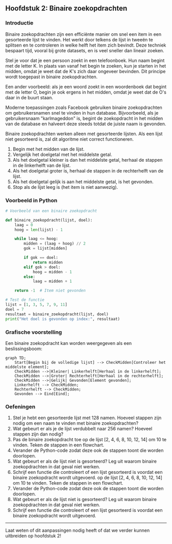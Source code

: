 ## Hoofdstuk 2: Binaire zoekopdrachten

### Introductie
Binaire zoekopdrachten zijn een efficiënte manier om snel een item in een gesorteerde lijst te vinden. Het werkt door telkens de lijst in tweeën te splitsen en te controleren in welke helft het item zich bevindt. Deze techniek bespaart tijd, vooral bij grote datasets, en is veel sneller dan lineair zoeken.

Stel je voor dat je een persoon zoekt in een telefoonboek. Hun naam begint met de letter K. In plaats van vanaf het begin te zoeken, kun je starten in het midden, omdat je weet dat de K's zich daar ongeveer bevinden. Dit principe wordt toegepast in binaire zoekopdrachten.

Een ander voorbeeld: als je een woord zoekt in een woordenboek dat begint met de letter O, begin je ook ergens in het midden, omdat je weet dat de O's daar in de buurt staan.

Moderne toepassingen zoals Facebook gebruiken binaire zoekopdrachten om gebruikersnamen snel te vinden in hun database. Bijvoorbeeld, als je gebruikersnaam "karlmageddon" is, begint de zoekopdracht in het midden van de database en halveert deze steeds totdat de juiste naam is gevonden.

Binaire zoekopdrachten werken alleen met gesorteerde lijsten. Als een lijst niet gesorteerd is, zal dit algoritme niet correct functioneren.
1. Begin met het midden van de lijst.
2. Vergelijk het doelgetal met het middelste getal.
3. Als het doelgetal kleiner is dan het middelste getal, herhaal de stappen in de linkerhelft van de lijst.
4. Als het doelgetal groter is, herhaal de stappen in de rechterhelft van de lijst.
5. Als het doelgetal gelijk is aan het middelste getal, is het gevonden.
6. Stop als de lijst leeg is (het item is niet aanwezig).

### Voorbeeld in Python
```python
# Voorbeeld van een binaire zoekopdracht

def binaire_zoekopdracht(lijst, doel):
    laag = 0
    hoog = len(lijst) - 1

    while laag <= hoog:
        midden = (laag + hoog) // 2
        gok = lijst[midden]

        if gok == doel:
            return midden
        elif gok > doel:
            hoog = midden - 1
        else:
            laag = midden + 1

    return -1  # Item niet gevonden

# Test de functie
lijst = [1, 3, 5, 7, 9, 11]
doel = 7
resultaat = binaire_zoekopdracht(lijst, doel)
print("Het doel is gevonden op index:", resultaat)
```

### Grafische voorstelling
Een binaire zoekopdracht kan worden weergegeven als een beslissingsboom:

```mermaid
graph TD;
    Start[Begin bij de volledige lijst] --> CheckMidden[Controleer het middelste element];
    CheckMidden -->|Kleiner| Linkerhelft[Herhaal in de linkerhelft];
    CheckMidden -->|Groter| Rechterhelft[Herhaal in de rechterhelft];
    CheckMidden -->|Gelijk| Gevonden[Element gevonden];
    Linkerhelft --> CheckMidden;
    Rechterhelft --> CheckMidden;
    Gevonden --> Eind[Eind];
```

### Oefeningen
1. Stel je hebt een gesorteerde lijst met 128 namen. Hoeveel stappen zijn nodig om een naam te vinden met binaire zoekopdrachten?
2. Wat gebeurt er als je de lijst verdubbelt naar 256 namen? Hoeveel stappen zijn dan nodig?
3. Pas de binaire zoekopdracht toe op de lijst [2, 4, 6, 8, 10, 12, 14] om 10 te vinden. Teken de stappen in een flowchart.
4. Verander de Python-code zodat deze ook de stappen toont die worden doorlopen.
5. Wat gebeurt er als de lijst niet is gesorteerd? Leg uit waarom binaire zoekopdrachten in dat geval niet werken.
6. Schrijf een functie die controleert of een lijst gesorteerd is voordat een binaire zoekopdracht wordt uitgevoerd. op de lijst [2, 4, 6, 8, 10, 12, 14] om 10 te vinden. Teken de stappen in een flowchart.
2. Verander de Python-code zodat deze ook de stappen toont die worden doorlopen.
3. Wat gebeurt er als de lijst niet is gesorteerd? Leg uit waarom binaire zoekopdrachten in dat geval niet werken.
4. Schrijf een functie die controleert of een lijst gesorteerd is voordat een binaire zoekopdracht wordt uitgevoerd.

---

Laat weten of dit aanpassingen nodig heeft of dat we verder kunnen uitbreiden op hoofdstuk 2!

